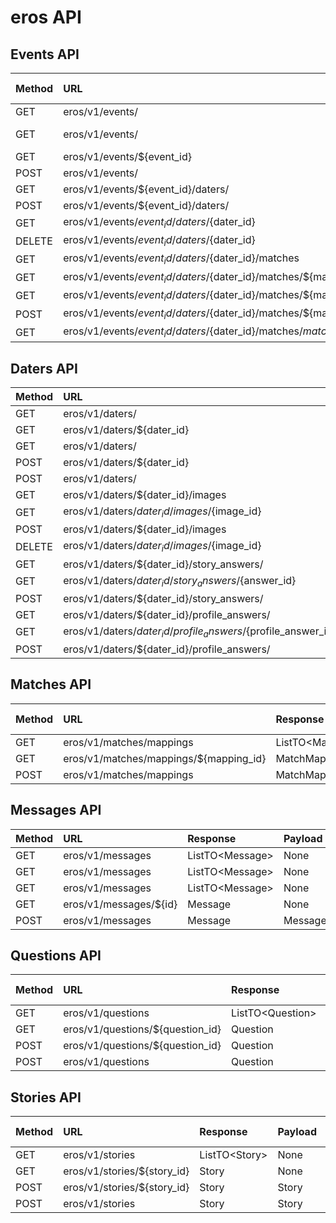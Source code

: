 # eros API

## Events API


| Method | URL       | Response                      | Payload     | Query Param |
|-------|:-----------|:----------------------------- |:------------| :-----------|
| GET | eros/v1/events/ | ListTO\<Event\> | None | None |
| GET | eros/v1/events/ | Event | None | next_event={true\|false} |
| GET | eros/v1/events/${event_id} | Event | None | None |
| POST | eros/v1/events/ | Event | Event | None |
| GET | eros/v1/events/${event_id}/daters/ | ListTO\<Dater\> | None | None |
| POST | eros/v1/events/${event_id}/daters/ | Dater | Dater | None |
| GET | eros/v1/events/${event_id}/daters/${dater_id} | Dater | None | None |
| DELETE | eros/v1/events/${event_id}/daters/${dater_id} | None | None | None |
| GET | eros/v1/events/${event_id}/daters/${dater_id}/matches | ListTO\<DaterMatchTO\> | None | None |
| GET | eros/v1/events/${event_id}/daters/${dater_id}/matches/${match_id} | DaterMatchTO | None | None |
| GET | eros/v1/events/${event_id}/daters/${dater_id}/matches/${match_id}/answers | ListTO\<EvaluationAnswer\> | None | None |
| POST | eros/v1/events/${event_id}/daters/${dater_id}/matches/${match_id}/answers | EvaluationAnswer | EvaluationAnswer | None |
| GET | eros/v1/events/${event_id}/daters/${dater_id}/matches/${match_id}/answers/${answer_id} | EvaluationAnswer | None | None |


## Daters API


| Method | URL       | Response                      | Payload     | Query Param |
|-------|:-----------|:----------------------------- |:------------| :-----------|
| GET | eros/v1/daters/ | ListTO\<Dater\> | None | None |
| GET | eros/v1/daters/${dater_id} | Dater | None | None |
| GET | eros/v1/daters/ | Dater | None | email=${email}&pwd=${pwd} |
| POST | eros/v1/daters/${dater_id} | Dater | Dater | None |
| POST | eros/v1/daters/ | Dater | Dater | None |
| GET | eros/v1/daters/${dater_id}/images | ListTO\<Image\> | None | None |
| GET | eros/v1/daters/${dater_id}/images/${image_id} | Image | None | None |
| POST | eros/v1/daters/${dater_id}/images | Image | Image | None |
| DELETE | eros/v1/daters/${dater_id}/images/${image_id} | None | None | None |
| GET | eros/v1/daters/${dater_id}/story_answers/ | ListTO\<StoryAnswer\> | None | None |
| GET | eros/v1/daters/${dater_id}/story_answers/${answer_id} | StoryAnswer | None | None |
| POST | eros/v1/daters/${dater_id}/story_answers/ | StoryAnswer | StoryAnswer | None |
| GET | eros/v1/daters/${dater_id}/profile_answers/ | ListTO\<ProfileAnswer\> | None | None |
| GET | eros/v1/daters/${dater_id}/profile_answers/${profile_answer_id} | ProfileAnswer | None | None |
| POST | eros/v1/daters/${dater_id}/profile_answers/ | ProfileAnswer | ProfileAnswer | None |


## Matches API


| Method | URL       | Response                      | Payload     | Query Param |
|-------|:-----------|:----------------------------- |:------------| :-----------|
| GET | eros/v1/matches/mappings | ListTO\<MatchMapping\> | None | None |
| GET | eros/v1/matches/mappings/${mapping_id} | MatchMapping | None | None |
| POST | eros/v1/matches/mappings | MatchMapping | MatchMapping | None |


## Messages API


| Method | URL       | Response                      | Payload     | Query Param |
|-------|:-----------|:----------------------------- |:------------| :-----------|
| GET | eros/v1/messages | ListTO\<Message\> | None | None |
| GET | eros/v1/messages | ListTO\<Message\> | None | from=${fromDaterId}&to=${toDaterId}|
| GET | eros/v1/messages | ListTO\<Message\> | None | from=${fromDaterId}&to=${toDaterId}&messagesReceived=${count} |
| GET | eros/v1/messages/${id} | Message | None | None |
| POST | eros/v1/messages | Message | Message | None |


## Questions API


| Method | URL       | Response                      | Payload     | Query Param |
|-------|:-----------|:----------------------------- |:------------| :-----------|
| GET | eros/v1/questions | ListTO\<Question\> | None | None |
| GET | eros/v1/questions/${question_id} | Question | None | None |
| POST | eros/v1/questions/${question_id} | Question | Question | None |
| POST | eros/v1/questions | Question | Question | None |


## Stories API


| Method | URL       | Response                      | Payload     | Query Param |
|-------|:-----------|:----------------------------- |:------------| :-----------|
| GET | eros/v1/stories | ListTO\<Story\> | None | None |
| GET | eros/v1/stories/${story_id} | Story | None | None |
| POST | eros/v1/stories/${story_id} | Story | Story | None |
| POST | eros/v1/stories | Story | Story | None |
